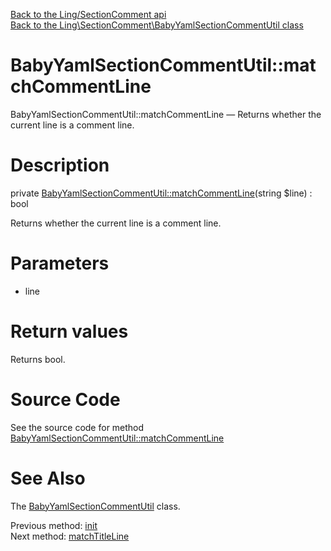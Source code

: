[Back to the Ling/SectionComment api](https://github.com/lingtalfi/SectionComment/blob/master/doc/api/Ling/SectionComment.md)<br>
[Back to the Ling\SectionComment\BabyYamlSectionCommentUtil class](https://github.com/lingtalfi/SectionComment/blob/master/doc/api/Ling/SectionComment/BabyYamlSectionCommentUtil.md)


BabyYamlSectionCommentUtil::matchCommentLine
================



BabyYamlSectionCommentUtil::matchCommentLine — Returns whether the current line is a comment line.




Description
================


private [BabyYamlSectionCommentUtil::matchCommentLine](https://github.com/lingtalfi/SectionComment/blob/master/doc/api/Ling/SectionComment/BabyYamlSectionCommentUtil/matchCommentLine.md)(string $line) : bool




Returns whether the current line is a comment line.




Parameters
================


- line

    


Return values
================

Returns bool.








Source Code
===========
See the source code for method [BabyYamlSectionCommentUtil::matchCommentLine](https://github.com/lingtalfi/SectionComment/blob/master/BabyYamlSectionCommentUtil.php#L275-L278)


See Also
================

The [BabyYamlSectionCommentUtil](https://github.com/lingtalfi/SectionComment/blob/master/doc/api/Ling/SectionComment/BabyYamlSectionCommentUtil.md) class.

Previous method: [init](https://github.com/lingtalfi/SectionComment/blob/master/doc/api/Ling/SectionComment/BabyYamlSectionCommentUtil/init.md)<br>Next method: [matchTitleLine](https://github.com/lingtalfi/SectionComment/blob/master/doc/api/Ling/SectionComment/BabyYamlSectionCommentUtil/matchTitleLine.md)<br>

